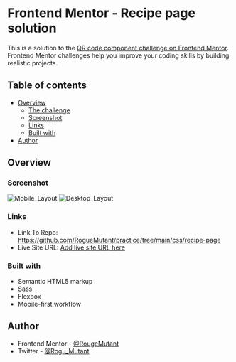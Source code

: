 # Frontend Mentor - Recipe page solution

This is a solution to the [QR code component challenge on Frontend Mentor](https://www.frontendmentor.io/challenges/qr-code-component-iux_sIO_H). Frontend Mentor challenges help you improve your coding skills by building realistic projects.

## Table of contents

- [Overview](#overview)
  - [The challenge](#the-challenge)
  - [Screenshot](#screenshot)
  - [Links](#links)
  - [Built with](#built-with)
- [Author](#author)

## Overview

### Screenshot

![Mobile_Layout](.css\recipe-page\mobile_screenshot.png)
![Desktop_Layout](.css\recipe-page\desktop_screenshot.png)

### Links

- Link To Repo: https://github.com/RogueMutant/practice/tree/main/css/recipe-page
- Live Site URL: [Add live site URL here]( https://roguemutant.github.io/practice/)

### Built with

- Semantic HTML5 markup
- Sass
- Flexbox
- Mobile-first workflow

## Author

- Frontend Mentor - [@RougeMutant](https://www.frontendmentor.io/profile/RougeMutant)
- Twitter - [@Rogu_Mutant](https://www.twitter.com/Rogue_Mutant)
